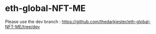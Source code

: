 # eth-global-NFT-ME

Please use the dev branch : https://github.com/thedarkjester/eth-global-NFT-ME/tree/dev
